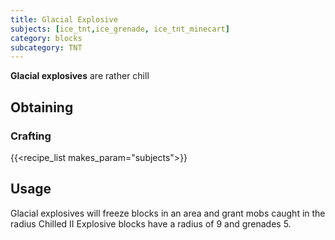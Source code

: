 ```yaml
---
title: Glacial Explosive
subjects: [ice_tnt,ice_grenade, ice_tnt_minecart]
category: blocks
subcategory: TNT
---
```


**Glacial explosives** are rather chill

Obtaining
---------

### Crafting
{{<recipe_list makes_param="subjects">}}

Usage
-----

Glacial explosives will freeze blocks in an area and grant mobs caught in the radius Chilled II
Explosive blocks have a radius of 9 and grenades 5.

